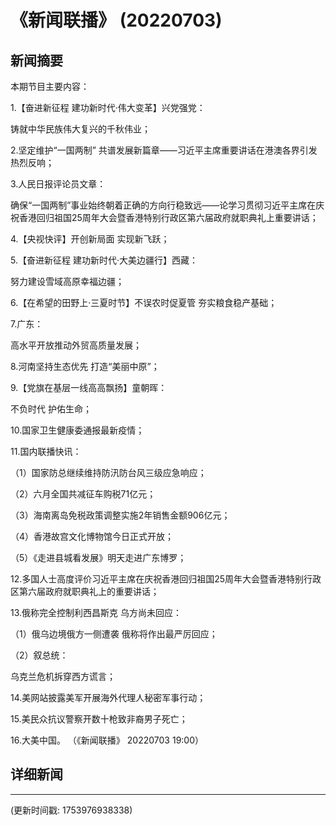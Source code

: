 # 《新闻联播》 (20220703)

## 新闻摘要

本期节目主要内容：


1.【奋进新征程 建功新时代·伟大变革】兴党强党：

铸就中华民族伟大复兴的千秋伟业；


2.坚定维护“一国两制” 共谱发展新篇章——习近平主席重要讲话在港澳各界引发热烈反响；


3.人民日报评论员文章：

确保“一国两制”事业始终朝着正确的方向行稳致远——论学习贯彻习近平主席在庆祝香港回归祖国25周年大会暨香港特别行政区第六届政府就职典礼上重要讲话；


4.【央视快评】开创新局面 实现新飞跃；


5.【奋进新征程 建功新时代·大美边疆行】西藏：

努力建设雪域高原幸福边疆；


6.【在希望的田野上·三夏时节】不误农时促夏管 夯实粮食稳产基础；


7.广东：

高水平开放推动外贸高质量发展；


8.河南坚持生态优先 打造“美丽中原”；


9.【党旗在基层一线高高飘扬】童朝晖：

不负时代 护佑生命；


10.国家卫生健康委通报最新疫情；


11.国内联播快讯：


（1）国家防总继续维持防汛防台风三级应急响应；


（2）六月全国共减征车购税71亿元；


（3）海南离岛免税政策调整实施2年销售金额906亿元；


（4）香港故宫文化博物馆今日正式开放；


（5）《走进县城看发展》明天走进广东博罗；


12.多国人士高度评价习近平主席在庆祝香港回归祖国25周年大会暨香港特别行政区第六届政府就职典礼上的重要讲话；


13.俄称完全控制利西昌斯克 乌方尚未回应：


（1）俄乌边境俄方一侧遭袭 俄称将作出最严厉回应；


（2）叙总统：

乌克兰危机拆穿西方谎言；


14.美网站披露美军开展海外代理人秘密军事行动；


15.美民众抗议警察开数十枪致非裔男子死亡；


16.大美中国。
（《新闻联播》 20220703 19:00）

## 详细新闻

---

(更新时间戳: 1753976938338)

